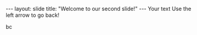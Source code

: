 --- layout: slide title: "Welcome to our second slide!" --- Your text Use the left arrow to go back!



bc
